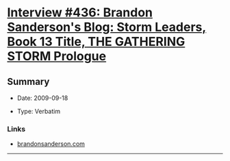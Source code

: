 # [Interview #436: Brandon Sanderson's Blog: Storm Leaders, Book 13 Title, THE GATHERING STORM Prologue](https://www.theoryland.com/intvmain.php?i=436)

## Summary

- Date: 2009-09-18

- Type: Verbatim

### Links

- [brandonsanderson.com](http://brandonsanderson.com/blog/825/Storm-Leaders-Book-13-Title-THE-GATHERING-STORM-Prologue)



---

